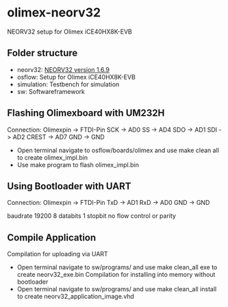 # olimex-neorv32
 NEORV32 setup for Olimex iCE40HX8K-EVB
## Folder structure
* neorv32: [NEORV32 version 1.6.9](https://github.com/stnolting/neorv32)
* osflow: Setup for Olimex iCE40HX8K-EVB
* simulation: Testbench for simulation
* sw: Softwareframework

## Flashing Olimexboard with UM232H

Connection:
Olimexpin -> FTDI-Pin
SCK -> AD0
SS -> AD4
SDO -> AD1
SDI -> AD2
CREST -> AD7 
GND -> GND

* Open terminal navigate to osflow/boards/olimex and use make clean all to create olimex_impl.bin
* Use make program to flash olimex_impl.bin

## Using Bootloader with UART

Connection:
Olimexpin -> FTDI-Pin
TxD -> AD1
RxD -> AD0
GND -> GND

baudrate 19200
8 databits
1 stopbit
no flow control or parity

## Compile Application

Compilation for uploading via UART
* Open terminal navigate to sw/programs/<application folder> and use make clean_all exe to create neorv32_exe.bin
Compilation for installing into memory without bootloader
* Open terminal navigate to sw/programs/<application folder> and use make clean_all install to create neorv32_application_image.vhd




